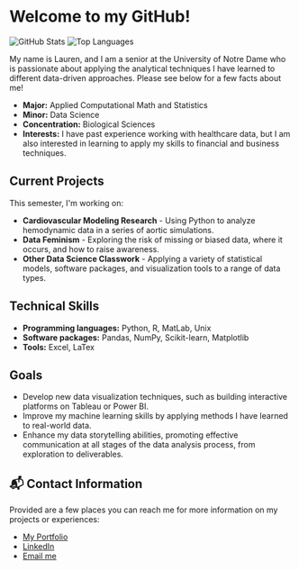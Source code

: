 # Welcome to my GitHub!

![GitHub Stats](https://github-readme-stats.vercel.app/api?username=llatimer031&show_icons=true&theme=default)
![Top Languages](https://github-readme-stats.vercel.app/api/top-langs/?username=llatimer031&layout=compact)

My name is Lauren, and I am a senior at the University of Notre Dame who is passionate about applying the analytical techniques I have learned to different data-driven approaches. Please see below for a few facts about me!
- **Major:** Applied Computational Math and Statistics
- **Minor:** Data Science
- **Concentration:** Biological Sciences
- **Interests:** I have past experience working with healthcare data, but I am also interested in learning to apply my skills to financial and business techniques. 

## Current Projects
This semester, I'm working on:
- **Cardiovascular Modeling Research** - Using Python to analyze hemodynamic data in a series of aortic simulations.
- **Data Feminism** - Exploring the risk of missing or biased data, where it occurs, and how to raise awareness. 
- **Other Data Science Classwork** - Applying a variety of statistical models, software packages, and visualization tools to a range of data types. 
  
## Technical Skills
- **Programming languages:** Python, R, MatLab, Unix
- **Software packages:** Pandas, NumPy, Scikit-learn, Matplotlib
- **Tools:** Excel, LaTex
  
## Goals
- Develop new data visualization techniques, such as building interactive platforms on Tableau or Power BI.
- Improve my machine learning skills by applying methods I have learned to real-world data.
- Enhance my data storytelling abilities, promoting effective communication at all stages of the data analysis process, from exploration to deliverables.  

## 📬 Contact Information
Provided are a few places you can reach me for more information on my projects or experiences:
- [My Portfolio](https://github.com/llatimer031/Latimer-Data-Science-Portfolio)
- [LinkedIn](www.linkedin.com/in/lauren-a-latimer)
- [Email me](mailto:llatimer@nd.edu)
